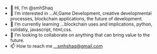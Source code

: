 - 👋 Hi, I’m @smhShaq
- 👀 I’m interested in ...AI,Game Development, creative developmental processes, blockchain applications, the future of development. 
- 🌱 I’m currently learning ...blockchain uses and implications, python, solidatiy, javascript, html,css.
- 💞️ I’m looking to collaborate on anything that can bring value to the future.
- 📫 How to reach me ...smhshaq@gmail.com

<!---
smhShaq/smhShaq is a ✨ special ✨ repository because its `README.md` (this file) appears on your GitHub profile.
You can click the Preview link to take a look at your changes.
--->

